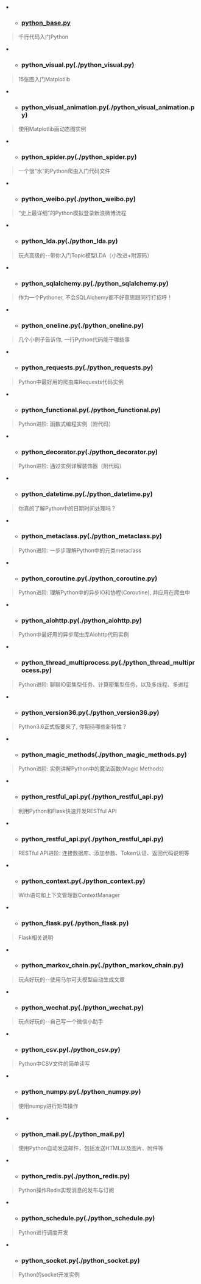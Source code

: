 

- - ### [python_base.py](./python_base.py)
> 千行代码入门Python

- - ### python_visual.py(./python_visual.py)
> 15张图入门Matplotlib

- - ### python_visual_animation.py(./python_visual_animation.py)
> 使用Matplotlib画动态图实例

- - ### python_spider.py(./python_spider.py)
> 一个很“水”的Python爬虫入门代码文件

- - ### python_weibo.py(./python_weibo.py)
>  “史上最详细”的Python模拟登录新浪微博流程

- - ### python_lda.py(./python_lda.py)
> 玩点高级的--带你入门Topic模型LDA（小改进+附源码）

- - ### python_sqlalchemy.py(./python_sqlalchemy.py)
> 作为一个Pythoner, 不会SQLAlchemy都不好意思跟同行打招呼！

- - ### python_oneline.py(./python_oneline.py)
> 几个小例子告诉你, 一行Python代码能干哪些事

- - ### python_requests.py(./python_requests.py)
> Python中最好用的爬虫库Requests代码实例

- - ### python_functional.py(./python_functional.py)
> Python进阶: 函数式编程实例（附代码）

- - ### python_decorator.py(./python_decorator.py)
> Python进阶: 通过实例详解装饰器（附代码）

- - ### python_datetime.py(./python_datetime.py)
> 你真的了解Python中的日期时间处理吗？

- - ### python_metaclass.py(./python_metaclass.py)
> Python进阶: 一步步理解Python中的元类metaclass

- - ### python_coroutine.py(./python_coroutine.py)
> Python进阶: 理解Python中的异步IO和协程(Coroutine), 并应用在爬虫中

- - ### python_aiohttp.py(./python_aiohttp.py)
> Python中最好用的异步爬虫库Aiohttp代码实例

- - ### python_thread_multiprocess.py(./python_thread_multiprocess.py)
> Python进阶: 聊聊IO密集型任务、计算密集型任务，以及多线程、多进程

- - ### python_version36.py(./python_version36.py)
> Python3.6正式版要来了, 你期待哪些新特性？

- - ### python_magic_methods(./python_magic_methods.py)
> Python进阶: 实例讲解Python中的魔法函数(Magic Methods)

- - ### python_restful_api.py(./python_restful_api.py)
> 利用Python和Flask快速开发RESTful API

- - ### python_restful_api.py(./python_restful_api.py)
> RESTful API进阶: 连接数据库、添加参数、Token认证、返回代码说明等

- - ### python_context.py(./python_context.py)
> With语句和上下文管理器ContextManager

- - ### python_flask.py(./python_flask.py)
> Flask相关说明

- - ### python_markov_chain.py(./python_markov_chain.py)
> 玩点好玩的--使用马尔可夫模型自动生成文章

- - ### python_wechat.py(./python_wechat.py)
> 玩点好玩的--自己写一个微信小助手

- - ### python_csv.py(./python_csv.py)
> Python中CSV文件的简单读写  

- - ### python_numpy.py(./python_numpy.py)
> 使用numpy进行矩阵操作

- - ### python_mail.py(./python_mail.py)
> 使用Python自动发送邮件，包括发送HTML以及图片、附件等

- - ### python_redis.py(./python_redis.py)
> Python操作Redis实现消息的发布与订阅

- - ### python_schedule.py(./python_schedule.py)
> Python进行调度开发

- - ### python_socket.py(./python_socket.py)
> Python的socket开发实例


